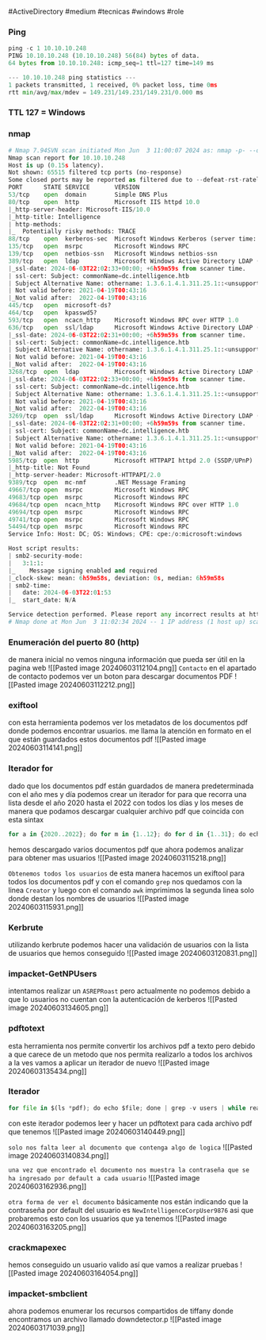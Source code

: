 #ActiveDirectory #medium #tecnicas #windows #role 
### Ping
```python
ping -c 1 10.10.10.248
PING 10.10.10.248 (10.10.10.248) 56(84) bytes of data.
64 bytes from 10.10.10.248: icmp_seq=1 ttl=127 time=149 ms

--- 10.10.10.248 ping statistics ---
1 packets transmitted, 1 received, 0% packet loss, time 0ms
rtt min/avg/max/mdev = 149.231/149.231/149.231/0.000 ms
```

### TTL 127 = Windows

### nmap
```python
# Nmap 7.94SVN scan initiated Mon Jun  3 11:00:07 2024 as: nmap -p- --open -sC -sV --min-rate 3000 -n -Pn -oN Scan 10.10.10.248
Nmap scan report for 10.10.10.248
Host is up (0.15s latency).
Not shown: 65515 filtered tcp ports (no-response)
Some closed ports may be reported as filtered due to --defeat-rst-ratelimit
PORT      STATE SERVICE       VERSION
53/tcp    open  domain        Simple DNS Plus
80/tcp    open  http          Microsoft IIS httpd 10.0
|_http-server-header: Microsoft-IIS/10.0
|_http-title: Intelligence
| http-methods: 
|_  Potentially risky methods: TRACE
88/tcp    open  kerberos-sec  Microsoft Windows Kerberos (server time: 2024-06-03 22:01:00Z)
135/tcp   open  msrpc         Microsoft Windows RPC
139/tcp   open  netbios-ssn   Microsoft Windows netbios-ssn
389/tcp   open  ldap          Microsoft Windows Active Directory LDAP (Domain: intelligence.htb0., Site: Default-First-Site-Name)
|_ssl-date: 2024-06-03T22:02:33+00:00; +6h59m59s from scanner time.
| ssl-cert: Subject: commonName=dc.intelligence.htb
| Subject Alternative Name: othername: 1.3.6.1.4.1.311.25.1::<unsupported>, DNS:dc.intelligence.htb
| Not valid before: 2021-04-19T00:43:16
|_Not valid after:  2022-04-19T00:43:16
445/tcp   open  microsoft-ds?
464/tcp   open  kpasswd5?
593/tcp   open  ncacn_http    Microsoft Windows RPC over HTTP 1.0
636/tcp   open  ssl/ldap      Microsoft Windows Active Directory LDAP (Domain: intelligence.htb0., Site: Default-First-Site-Name)
|_ssl-date: 2024-06-03T22:02:31+00:00; +6h59m59s from scanner time.
| ssl-cert: Subject: commonName=dc.intelligence.htb
| Subject Alternative Name: othername: 1.3.6.1.4.1.311.25.1::<unsupported>, DNS:dc.intelligence.htb
| Not valid before: 2021-04-19T00:43:16
|_Not valid after:  2022-04-19T00:43:16
3268/tcp  open  ldap          Microsoft Windows Active Directory LDAP (Domain: intelligence.htb0., Site: Default-First-Site-Name)
|_ssl-date: 2024-06-03T22:02:33+00:00; +6h59m59s from scanner time.
| ssl-cert: Subject: commonName=dc.intelligence.htb
| Subject Alternative Name: othername: 1.3.6.1.4.1.311.25.1::<unsupported>, DNS:dc.intelligence.htb
| Not valid before: 2021-04-19T00:43:16
|_Not valid after:  2022-04-19T00:43:16
3269/tcp  open  ssl/ldap      Microsoft Windows Active Directory LDAP (Domain: intelligence.htb0., Site: Default-First-Site-Name)
|_ssl-date: 2024-06-03T22:02:31+00:00; +6h59m59s from scanner time.
| ssl-cert: Subject: commonName=dc.intelligence.htb
| Subject Alternative Name: othername: 1.3.6.1.4.1.311.25.1::<unsupported>, DNS:dc.intelligence.htb
| Not valid before: 2021-04-19T00:43:16
|_Not valid after:  2022-04-19T00:43:16
5985/tcp  open  http          Microsoft HTTPAPI httpd 2.0 (SSDP/UPnP)
|_http-title: Not Found
|_http-server-header: Microsoft-HTTPAPI/2.0
9389/tcp  open  mc-nmf        .NET Message Framing
49667/tcp open  msrpc         Microsoft Windows RPC
49683/tcp open  msrpc         Microsoft Windows RPC
49684/tcp open  ncacn_http    Microsoft Windows RPC over HTTP 1.0
49694/tcp open  msrpc         Microsoft Windows RPC
49741/tcp open  msrpc         Microsoft Windows RPC
54494/tcp open  msrpc         Microsoft Windows RPC
Service Info: Host: DC; OS: Windows; CPE: cpe:/o:microsoft:windows

Host script results:
| smb2-security-mode: 
|   3:1:1: 
|_    Message signing enabled and required
|_clock-skew: mean: 6h59m58s, deviation: 0s, median: 6h59m58s
| smb2-time: 
|   date: 2024-06-03T22:01:53
|_  start_date: N/A

Service detection performed. Please report any incorrect results at https://nmap.org/submit/ .
# Nmap done at Mon Jun  3 11:02:34 2024 -- 1 IP address (1 host up) scanned in 147.25 seconds
```

### Enumeración del puerto 80 (http)
de manera inicial no vemos ninguna información que pueda ser útil en la pagina web
![[Pasted image 20240603112104.png]]
`Contacto`
en el apartado de contacto podemos ver un boton para descargar documentos PDF
![[Pasted image 20240603112212.png]]

### exiftool 
con esta herramienta podemos ver los metadatos de los documentos pdf donde podemos encontrar usuarios. me llama la atención en formato en el que están guardados estos documentos pdf
![[Pasted image 20240603114141.png]]

### Iterador for
dado que los documentos pdf están guardados de manera predeterminada con el año mes y día podemos crear un iterador for para que recorra una lista desde el año 2020 hasta el 2022 con todos los días y los meses de manera que podamos descargar cualquier archivo pdf que coincida con esta sintax
```python
for a in {2020..2022}; do for m in {1..12}; do for d in {1..31}; do echo "http://10.10.10.248/documents/$a-$m-$d-upload.pdf"; done; done; done | xargs -n 1 -P 20 wget
```
hemos descargado varios documentos pdf que ahora podemos analizar para obtener mas usuarios
![[Pasted image 20240603115218.png]]

`Obtenemos todos los usuarios`
de esta manera hacemos un exiftool para todos los documentos pdf y con el comando `grep` nos quedamos con la linea `Creator` y luego con el comando `awk` imprimimos la segunda linea solo donde destan los nombres de usuarios
![[Pasted image 20240603115931.png]]

### Kerbrute
utilizando kerbrute podemos hacer una validación de usuarios con la lista de usuarios que hemos conseguido 
![[Pasted image 20240603120831.png]]

### impacket-GetNPUsers 
intentamos realizar un `ASREPRoast` pero actualmente no podemos debido a que lo usuarios no cuentan con la autenticación de kerberos 
![[Pasted image 20240603134605.png]]

### pdftotext
esta herramienta nos permite convertir los archivos pdf a texto pero debido a que carece de un metodo que nos permita realizarlo a todos los archivos a la ves vamos a aplicar un iterador de nuevo
![[Pasted image 20240603135434.png]]

### Iterador
```python
for file in $(ls *pdf); do echo $file; done | grep -v users | while read filename; do pdftotext $filename; done
```
con este iterador podemos leer y hacer un pdftotext para cada archivo pdf que tenemos
![[Pasted image 20240603140449.png]]

`solo nos falta leer al documento que contenga algo de logica`
![[Pasted image 20240603140834.png]]

`una vez que encontrado el documento nos muestra la contraseña que se ha ingresado por default a cada usuario`
![[Pasted image 20240603162936.png]]

`otra forma de ver el documento`
básicamente nos están indicando que la contraseña por default del usuario es `NewIntelligenceCorpUser9876` asi que probaremos esto con los usuarios que ya tenemos
![[Pasted image 20240603163205.png]]

### crackmapexec 
hemos conseguido un usuario valido  así que vamos a realizar pruebas
![[Pasted image 20240603164054.png]]

### impacket-smbclient
ahora podemos enumerar los recursos compartidos de tiffany donde encontramos un archivo llamado downdetector.p
![[Pasted image 20240603171039.png]]